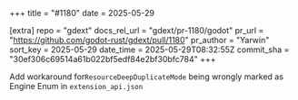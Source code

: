 +++
title = "#1180"
date = 2025-05-29

[extra]
repo = "gdext"
docs_rel_url = "gdext/pr-1180/godot"
pr_url = "https://github.com/godot-rust/gdext/pull/1180"
pr_author = "Yarwin"
sort_key = 2025-05-29
date_time = 2025-05-29T08:32:55Z
commit_sha = "30ef306c69514a61b022bf5edf84e2bf30bfc784"
+++

Add workaround for`ResourceDeepDuplicateMode` being wrongly marked as Engine Enum in `extension_api.json`
